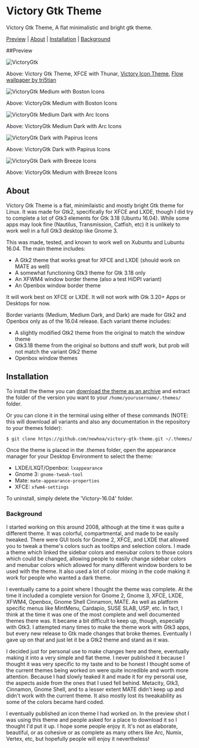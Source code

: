 # Victory Gtk Theme
Victory Gtk Theme, A flat minimalistic and bright gtk theme.

[Preview](#preview) | [About](#about) | [Installation](#install) | [Background](#background)

<a name="preview"></a>

##Preview

![VictoryGtk](https://i.imgur.com/y36CqfX.png "VictoryGtk")

Above:  Victory Gtk Theme, XFCE with Thunar, [Victory Icon Theme](https://github.com/newhoa/victory-icon-theme), [Flow wallpaper by tri5tian](https://www.gnome-look.org/content/show.php/Flow?content=71058)

![VictoryGtk Medium with Boston Icons](https://i.imgur.com/14FfVBP.png "VictoryGtk Medium with Boston Icons")

Above: VictoryGtk Medium with Boston Icons

![VictoryGtk Medium Dark with Arc Icons](https://i.imgur.com/nrgzrZu.png "VictoryGtk Medium Dark with Arc Icons")

Above: VictoryGtk Medium Dark with Arc Icons

![VictoryGtk Dark with Papirus Icons](https://i.imgur.com/OBVATAu.png "VictoryGtk Dark with Papirus Icons")

Above: VictoryGtk Dark with Papirus Icons

![VictoryGtk Dark with Breeze Icons](https://i.imgur.com/TUcBLWO.png "VictoryGtk Medium with Breeze Icons")

Above: VictoryGtk Medium with Breeze Icons

<a name="about"></a>

## About

Victory Gtk Theme is a flat, minimilaistic and mostly bright Gtk theme for Linux. It was made for Gtk2, specifically for XFCE and LXDE, though I did try to complete a lot of Gtk3 elements for Gtk 3.18 (Ubuntu 16.04). While some apps may look fine (Nautilus, Transmission, Catfish, etc) it is unlikely to work well in a full Gtk3 desktop like Gnome 3.

This was made, tested, and known to work well on Xubuntu and Lubuntu 16.04. The main theme includes:

* A Gtk2 theme that works great for XFCE and LXDE (should work on MATE as well)
* A somewhat functioning Gtk3 theme for Gtk 3.18 only
* An XFWM4 window border theme (also a test HiDPI variant)
* An Openbox window border theme

It will work best on XFCE or LXDE. It will not work with Gtk 3.20+ Apps or Desktops for now.


Border variants (Medium, Medium Dark, and Dark) are made for Gtk2 and Openbox only as of the 16.04 release. Each variant theme includes:

* A slightly modified Gtk2 theme from the original to match the window theme
* Gtk3.18 theme from the original so buttons and stuff work, but prob will not match the variant Gtk2 theme
* Openbox window themes

<a name="install"></a>

## Installation

To install the theme you can [download the theme as an archive](https://github.com/newhoa/victory-gtk-theme/archive/master.zip) and extract the folder of the version you want to your `/home/yourusername/.themes/` folder.

Or you can clone it in the terminal using either of these commands (NOTE: this will download all variants and also any documentation in the repository to your themes folder):

```bash
$ git clone https://github.com/newhoa/victory-gtk-theme.git ~/.themes/
```


Once the theme is placed in the .themes folder, open the appearance manager for your Desktop Environment to select the theme:

- LXDE/LXQT/Openbox: `lxappearance`
- Gnome 3: `gnome-tweak-tool`
- Mate: `mate-appearance-properties`
- XFCE: `xfwm4-settings`

To uninstall, simply delete the 'Victory-16.04' folder.

<a name="background"></a>

### Background

I started working on this around 2008, although at the time it was quite a different theme. It was colorful, compartmental, and made to be easily tweaked. There were GUI tools for Gnome 2, XFCE, and LXDE that allowed you to tweak a theme's colors such as tooltips and selection colors. I made a theme which linked the sidebar colors and menubar colors to those colors which could be changed, allowing people to easily change sidebar colors and menubar colors which allowed for many different window borders to be used with the theme. It also used a lot of color mixing in the code making it work for people who wanted a dark theme.

I eventually came to a point where I thought the theme was complete. At the time it included a complete version for Gnome 2, Gnome 3, XFCE, LXDE, XFWM4, Openbox, Gnome Shell Cinnamon, MATE. As well as platform specific menus like MintMenu, Cardapio, SUSE SLAB, USP, etc. In fact, I think at the time it was one of the most complete and well documented themes there was. It became a bit difficult to keep up, though, especially with Gtk3. I attempted many times to make the theme work with Gtk3 apps, but every new release to Gtk made changes that broke themes. Eventually I gave up on that and just let it be a Gtk2 theme and stand as it was.

I decided just for personal use to make changes here and there, eventually making it into a very simple and flat theme. I never published it because I thought it was very specific to my taste and to be honest I thought some of the current themes being worked on were quite incredible and worth more attention. Because I had slowly teaked it and made it for my personal use, the aspects aside from the ones that I used fell behind. Metacity, Gtk3, Cinnamon, Gnome Shell, and to a lesser extent MATE didn't keep up and didn't work with the current theme. It also mostly lost its tweakability as some of the colors became hard coded.

I eventually published an icon theme I had worked on. In the preview shot I was using this theme and people asked for a place to download it so I thought I'd put it up. I hope some people enjoy it. It's not as elaborate, beautiful, or as cohesive or as complete as many others like Arc, Numix, Vertex, etc, but hopefully people will enjoy it nevertheless!
